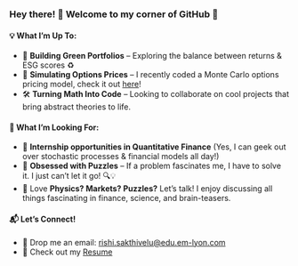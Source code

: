 ### Hey there! 👋 Welcome to my corner of GitHub 🚀

#### 💡 What I’m Up To:
- 🌱 __Building Green Portfolios__ – Exploring the balance between returns & ESG scores ♻️
- 🔢 __Simulating Options Prices__ – I recently coded a Monte Carlo options pricing model, check it out [here](MonteCarlo_OptionsPricing.ipynb)!
- 🛠️ __Turning Math Into Code__ – Looking to collaborate on cool projects that bring abstract theories to life.

#### 🎯 What I’m Looking For:
- 🤝 __Internship opportunities in Quantitative Finance__ (Yes, I can geek out over stochastic processes & financial models all day!)
- 🧩 __Obsessed with Puzzles__ – If a problem fascinates me, I have to solve it. I just can’t let it go! 🔍💡
- 💬 Love __Physics? Markets? Puzzles?__ Let’s talk! I enjoy discussing all things fascinating in finance, science, and brain-teasers.

#### 📬 Let’s Connect!
- 📩 Drop me an email: rishi.sakthivelu@edu.em-lyon.com
- 📜 Check out my [Resume](https://github.com/RishiSakthivelu/resume/blob/main/Resume%202.3.pdf)

<!--
**RishiSakthivelu/RishiSakthivelu** is a ✨ _special_ ✨ repository because its `README.md` (this file) appears on your GitHub profile.

Here are some ideas to get you started:

- 🔭 I’m currently working on ...
- 🌱 I’m currently learning ...
- 👯 I’m looking to collaborate on ...
- 🤔 I’m looking for help with ...
- 💬 Ask me about ...
- 📫 How to reach me: ...
- 😄 Pronouns: ...
- ⚡ Fun fact: ...
-->
